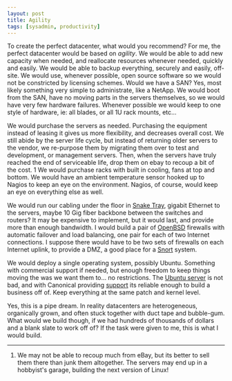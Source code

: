 ```yaml
--- 
layout: post
title: Agility
tags: [sysadmin, productivity]
---
```


To create the perfect datacenter, what would you recommend? For me, the perfect datacenter would be based on _agility_. We would be able to add new capacity when needed, and reallocate resources whenever needed, quickly and easily. We would be able to backup everything, securely and easily, off-site.  We would use, whenever possible, open source software so we would not be constricted by licensing schemes. Would we have a SAN? Yes, most likely something very simple to administrate, like a NetApp. We would boot from the SAN, have no moving parts in the servers themselves, so we would have very few hardware failures. Whenever possible we would keep to one style of hardware, ie: all blades, or all 1U rack mounts, etc…

We would purchase the servers as needed. Purchasing the equipment instead of leasing it gives us more flexibility, and decreases overall cost. We still abide by the server life cycle, but instead of returning older servers to the vendor, we re-purpose them by migrating them over to test and development, or management servers. Then, when the servers have truly reached the end of serviceable life, drop them on ebay to recoup a bit of the cost. 1 We would purchase racks with built in cooling, fans at top and bottom. We would have an ambient temperature sensor hooked up to Nagios to keep an eye on the environment. Nagios, of course, would keep an eye on everything else as well.
  
We would run our cabling under the floor in [Snake Tray][1], gigabit Ethernet to the servers, maybe 10 Gig fiber backbone between the switches and routers? It may be expensive to implement, but it would last, and provide more than enough bandwidth. I would build a pair of [OpenBSD][2] firewalls with automatic failover and load balancing, one pair for each of two Internet connections. I suppose there would have to be two sets of firewalls on each Internet uplink, to provide a DMZ, a good place for a [Snort][3] system.
  
We would deploy a single operating system, possibly Ubuntu. Something with commercial support if needed, but enough freedom to keep things moving the was we want them to… no restrictions. The [Ubuntu server][4] is not bad, and with Canonical providing [support][5] its reliable enough to build a business off of. Keep everything at the same patch and kernel level.

Yes, this is a pipe dream. In reality datacenters are heterogeneous, organically grown, and often stuck together with duct tape and bubble-gum.  What would we build though, if we had hundreds of thousands of dollars and a blank slate to work off of? If the task were given to me, this is what I would build.
  
* * *

1. We may not be able to recoup much from eBay, but its better to sell them there than junk them altogether. The servers may end up in a hobbyist's garage, building the next version of Linux! 
 
[1]: http://www.snaketray.com/
[2]: http://openbsd.org
[3]: http://www.snort.org/
[4]: http://www.ubuntu.com/products/WhatIsUbuntu/serveredition
[5]: http://www.ubuntu.com/support/paid
